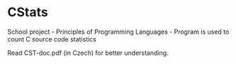 # CStats
School project - Principles of Programming Languages - Program is used to count C source code statistics

Read CST-doc.pdf (in Czech) for better understanding.
